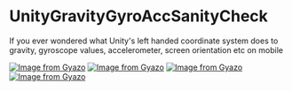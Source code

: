 # UnityGravityGyroAccSanityCheck
If you ever wondered what Unity's left handed coordinate system does to gravity, gyroscope values, accelerometer, screen orientation etc on mobile

[![Image from Gyazo](https://i.gyazo.com/7062ceae29dd3e191e01de5f07b9b741.png)](https://gyazo.com/7062ceae29dd3e191e01de5f07b9b741)
[![Image from Gyazo](https://i.gyazo.com/8e188b14ac8f7c6fd06daea3ca91d2fe.png)](https://gyazo.com/8e188b14ac8f7c6fd06daea3ca91d2fe)
[![Image from Gyazo](https://i.gyazo.com/178f6f2cdb64ada06d6c1bd44e7ea26f.png)](https://gyazo.com/178f6f2cdb64ada06d6c1bd44e7ea26f)
[![Image from Gyazo](https://i.gyazo.com/68876fe87d3965c8485aba27c6952a57.png)](https://gyazo.com/68876fe87d3965c8485aba27c6952a57)
